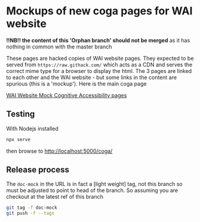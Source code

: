 # Mockups of new coga pages for WAI website

**!!NB!! the content of this 'Orphan branch' should not be merged** as it has nothing in common with the master branch

These pages are hacked copies of WAI website pages. They expected to be served from `https://raw.githack.com/` which acts as a CDN
and serves the correct mime type for a browser to display the html. The 3 pages are linked to each other and the WAI website -
but some links in the content are spurious (this is a 'mockup'). Here is the main coga page

[WAI Website Mock Cognitive Accessibility pages](https://raw.githack.com/w3c/coga/doc-mock/coga/)

## Testing

With Nodejs installed

```bash
npx serve
```

then browse to [http://localhost:5000/coga/](http://localhost:5000/coga/)

## Release process

The `doc-mock` in the URL is in fact a [light weight] tag, not this branch so must be adjusted to point to head of the branch.
So assuming you are checkout at the latest ref of this branch

```bash
git tag -f doc-mock
git push -f --tags
```
